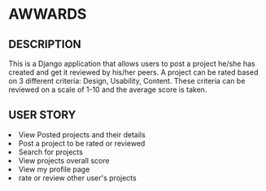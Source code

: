 # AWWARDS

## DESCRIPTION
This is a Django application that allows users to post a project he/she has created and get it reviewed by his/her peers. A project can be rated based on 3 different criteria: Design, Usability, Content. These criteria can be reviewed on a scale of 1-10 and the average score is taken.

## USER STORY
<li> View Posted projects and their details
<li> Post a project to be rated or reviewed
<li> Search for projects
<li> View projects overall score
<li> View my profile page
<li> rate or review other user's projects

